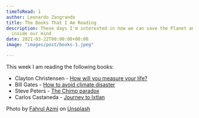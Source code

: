 ```yaml
---
timeToRead: 1
author: Leonardo Zangrando
title: The Books That I Am Reading
description: These days I'm interested in how we can save the Planet and what goes on
  inside our mind
date: 2021-03-22T00:00:00+00:00
image: "images/post/books-1.jpeg"

---
```

This week I am reading the following books:

* Clayton Christensen - [How will you measure your life?](https://www.amazon.co.uk/How-Will-Measure-Your-Life/dp/0008316422/ref=tmm_pap_swatch_0)
* Bill Gates - [How to avoid climate disaster](https://www.amazon.co.uk/How-Avoid-Climate-Disaster-Breakthroughs/dp/0241448301/ref=sr_1_1)
* Steve Peters - [The Chimp paradox](https://www.amazon.co.uk/Chimp-Paradox-Management-Programme-Confidence/dp/009193558X/ref=sr_1_1)
* Carlos Castaneda - [Journey to Ixtlan](https://www.amazon.co.uk/Journey-Ixtlan-Lessons-Don-Juan/dp/0671732463/ref=sr_1_1)

Photo by [Fahrul Azmi](https://unsplash.com/@fahrulazmi?utm_source=unsplash&utm_medium=referral&utm_content=creditCopyText) on [Unsplash](/s/photos/books?utm_source=unsplash&utm_medium=referral&utm_content=creditCopyText)
